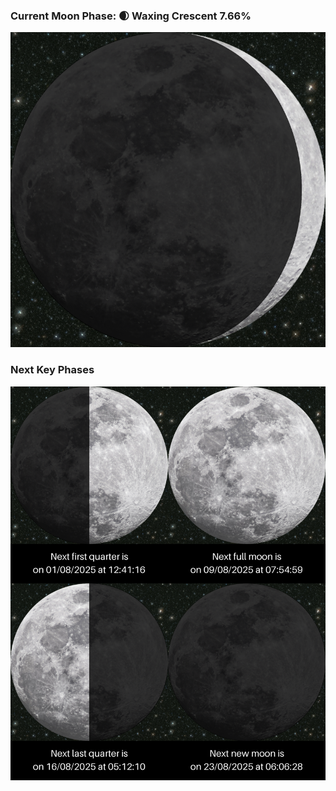 ### Current Moon Phase: 🌒 Waxing Crescent 7.66%
![Moon Phase](moonphase.png)
### Next Key Phases
![Gallery](gallery.png)